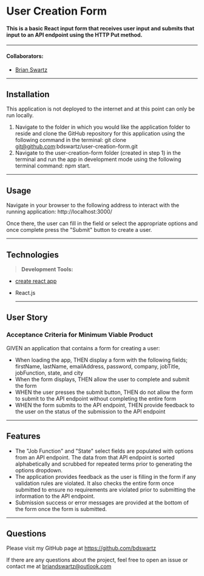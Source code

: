 # User Creation Form

#### This is a basic React input form that receives user input and submits that input to an API endpoint using the HTTP Put method.

---

#### Collaborators:

- [Brian Swartz](https://github.com/bdswartz)

---

## Installation

This application is not deployed to the internet and at this point can only be run locally.

1.  Navigate to the folder in which you would like the application folder to reside and clone the GitHub repository for this application using the following command in the terminal: git clone git@github.com:bdswartz/user-creation-form.git
2.  Navigate to the user-creation-form folder (created in step 1) in the terminal and run the app in development mode using the following terminal command: npm start.

---

## Usage

Navigate in your browser to the following address to interact with the running application: http://localhost:3000/

Once there, the user can fill in the field or select the appropriate options and once complete press the "Submit" button to create a user.

---

## Technologies

> <b>Development Tools:</b>

- [create react app](https://www.npmjs.com/package/create-react-app)
- React.js

  ***

## User Story

### Acceptance Criteria for Minimum Viable Product

GIVEN an application that contains a form for creating a user:

- When loading the app,
  THEN display a form with the following fields; firstName, lastName, emailAddress, password, company, jobTitle, jobFunction, state, and city
- When the form displays,
  THEN allow the user to complete and submit the form
- WHEN the user presses the submit button,
  THEN do not allow the form to submit to the API endpoint without completing the entire form
- WHEN the form submits to the API endpoint,
  THEN provide feedback to the user on the status of the submission to the API endpoint

---

## Features

- The "Job Function" and "State" select fields are populated with options from an API endpoint. The data from that API endpoint is sorted alphabetically and scrubbed for repeated terms prior to generating the options dropdown.
- The application provides feedback as the user is filling in the form if any validation rules are violated. It also checks the entire form once submitted to ensure no requirements are violated prior to submitting the information to the API endpoint.
- Submission success or error messages are provided at the bottom of the form once the form is submitted.

---

## Questions

Please visit my GitHub page
at https://github.com/bdswartz

If there are any questions about the project,
feel free to open an issue or contact me at briandswartz@outlook.com
